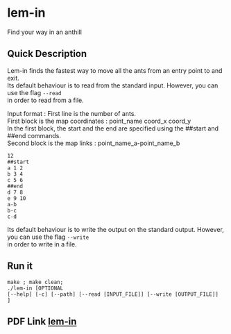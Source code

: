 # lem-in
Find your way in an anthill

## Quick Description
Lem-in finds the fastest way to move all the ants from an entry point to and exit.<br />
Its default behaviour is to read from the standard input. However, you can use the flag <code>--read</code><br/>
in order to read from a file.<br />

Input format :
First line is the number of ants.<br />
First block is the map coordinates : point_name coord_x coord_y<br />
In the first block, the start and the end are specified using the ##start and ##end commands.<br />
Second block is the map links : point_name_a-point_name_b<br />

```
12
##start
a 1 2
b 3 4
c 5 6
##end
d 7 8
e 9 10
a-b
b-c
c-d
```
Its default behaviour is to write the output on the standard output. However, you can use the flag <code>--write</code><br/>
in order to write in a file.<br />

## Run it
<code>make ; make clean;</code><br />
<code>./lem-in [OPTIONAL [--help] [-c] [--path] [--read [INPUT_FILE]] [--write [OUTPUT_FILE]] ]</code><br />

## PDF Link <a href="https://github.com/snassour/lem-in/blob/master/lem-in.fr.pdf">lem-in</a>
